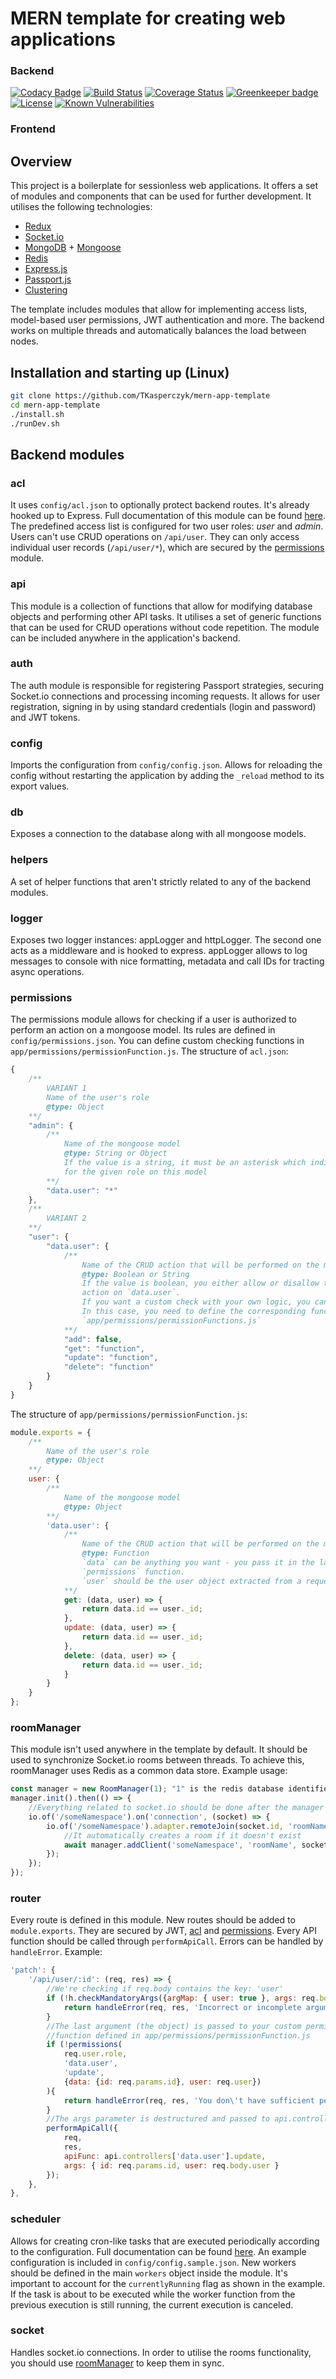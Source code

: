 # MERN template for creating web applications

### Backend

[![Codacy Badge](https://api.codacy.com/project/badge/Grade/d1b1e2a8fec645d28b80009b980f7eac)](https://www.codacy.com/manual/Sarithis/mern-app-template-backend?utm_source=github.com&amp;utm_medium=referral&amp;utm_content=TKasperczyk/mern-app-template-backend&amp;utm_campaign=Badge_Grade)
[![Build Status](https://travis-ci.com/TKasperczyk/mern-app-template-backend.svg?branch=master)](https://travis-ci.com/TKasperczyk/mern-app-template-backend)
[![Coverage Status](https://coveralls.io/repos/github/TKasperczyk/mern-app-template-backend/badge.svg?branch=master)](https://coveralls.io/github/TKasperczyk/mern-app-template-backend?branch=master)
[![Greenkeeper badge](https://badges.greenkeeper.io/TKasperczyk/mern-app-template-backend.svg)](https://greenkeeper.io/)
[![License](https://img.shields.io/github/license/TKasperczyk/mern-app-template-backend)](https://github.com/TKasperczyk/mern-app-template-backend/blob/master/LICENSE)
[![Known Vulnerabilities](https://snyk.io/test/github/TKasperczyk/mern-app-template-backend/badge.svg)](https://snyk.io/test/github/TKasperczyk/mern-app-template-backend)


### Frontend

## Overview
This project is a boilerplate for sessionless web applications. It offers a set of modules and components that can be used for further development. It utilises the following technologies:
- [Redux](https://redux.js.org/)
- [Socket.io](https://socket.io/)
- [MongoDB](https://www.mongodb.com/) + [Mongoose](https://mongoosejs.com/)
- [Redis](https://redis.io/)
- [Express.js](https://expressjs.com/)
- [Passport.js](http://www.passportjs.org/)
- [Clustering](https://nodejs.org/api/cluster.html)

The template includes modules that allow for implementing access lists, model-based user permissions, JWT authentication and more. The backend works on multiple threads and automatically balances the load between nodes.

## Installation and starting up (Linux)
```bash
git clone https://github.com/TKasperczyk/mern-app-template
cd mern-app-template
./install.sh
./runDev.sh
```

## Backend modules
### acl
It uses `config/acl.json` to optionally protect backend routes. It's already hooked up to Express. Full documentation of this module can be found [here](https://github.com/nyambati/express-acl). The predefined access list is configured for two user roles: *user* and *admin*. Users can't use CRUD operations on `/api/user`. They can only access individual user records (`/api/user/*`), which are secured by the [permissions](https://github.com/TKasperczyk/mern-app-template#permissions) module.
### api
This module is a collection of functions that allow for modifying database objects and performing other API tasks. It utilises a set of generic functions that can be used for CRUD operations without code repetition. The module can be included anywhere in the application's backend. 
### auth
The auth module is responsible for registering Passport strategies, securing Socket.io connections and processing incoming requests. It allows for user registration, signing in by using standard credentials (login and password) and JWT tokens.
### config
Imports the configuration from `config/config.json`. Allows for reloading the config without restarting the application by adding the `_reload` method to its export values. 
### db
Exposes a connection to the database along with all mongoose models.
### helpers
A set of helper functions that aren't strictly related to any of the backend modules.
### logger
Exposes two logger instances: appLogger and httpLogger. The second one acts as a middleware and is hooked to express. appLogger allows to log messages to console with nice formatting, metadata and call IDs for tracting async operations.
### permissions
The permissions module allows for checking if a user is authorized to perform an action on a mongoose model. Its rules are defined in `config/permissions.json`. 
You can define custom checking functions in `app/permissions/permissionFunction.js`. 
The structure of `acl.json`:
```javascript
{
    /**
        VARIANT 1
        Name of the user's role
        @type: Object
    **/
    "admin": {
        /**
            Name of the mongoose model
            @type: String or Object
            If the value is a string, it must be an asterisk which indicates that every action is allowed 
            for the given role on this model
        **/
        "data.user": "*"
    },
    /**
        VARIANT 2
    **/
    "user": {
        "data.user": {
            /**
                Name of the CRUD action that will be performed on the model: add, get, update, delete
                @type: Boolean or String
                If the value is boolean, you either allow or disallow the user role to perform the given 
                action on `data.user`. 
                If you want a custom check with your own logic, you can use the string: "function". 
                In this case, you need to define the corresponding function in 
                `app/permissions/permissionFunctions.js`
            **/
            "add": false,
            "get": "function",
            "update": "function",
            "delete": "function"
        }
    }
}
```
The structure of `app/permissions/permissionFunction.js`:
```javascript
module.exports = {
    /**
        Name of the user's role
        @type: Object
    **/
    user: {
        /**
            Name of the mongoose model
            @type: Object
        **/
        'data.user': {
            /**
                Name of the CRUD action that will be performed on the model: add, get, update, delete
                @type: Function
                `data` can be anything you want - you pass it in the last optional argument to the 
                `permissions` function.
                `user` should be the user object extracted from a request
            **/
            get: (data, user) => {
                return data.id == user._id;
            },
            update: (data, user) => {
                return data.id == user._id;
            },
            delete: (data, user) => {
                return data.id == user._id;
            }
        }
    }
};
```
### roomManager
This module isn't used anywhere in the template by default. It should be used to synchronize Socket.io rooms between threads. To achieve this, roomManager uses Redis as a common data store. Example usage:
```javascript
const manager = new RoomManager(1); "1" is the redis database identifier
manager.init().then(() => {
    //Everything related to socket.io should be done after the manager initialization
    io.of('/someNamespace').on('connection', (socket) => {
        io.of('/someNamespace').adapter.remoteJoin(socket.id, 'roomName', async (error) => {
            //It automatically creates a room if it doesn't exist
            await manager.addClient('someNamespace', 'roomName', socket.id);
        });
    });
});
```
### router
Every route is defined in this module. New routes should be added to `module.exports`. They are secured by JWT, [acl](https://github.com/TKasperczyk/mern-app-template#acl) and [permissions](https://github.com/TKasperczyk/mern-app-template#permissions). Every API function should be called through `performApiCall`. Errors can be handled by `handleError`. Example:
```javascript
'patch': {
    '/api/user/:id': (req, res) => {
        //We're checking if req.body contains the key: 'user'
        if (!h.checkMandatoryArgs({argMap: { user: true }, args: req.body})){
            return handleError(req, res, 'Incorrect or incomplete arguments');
        }
        //The last argument (the object) is passed to your custom permission validating 
        //function defined in app/permissions/permissionFunction.js
        if (!permissions(
            req.user.role, 
            'data.user', 
            'update', 
            {data: {id: req.params.id}, user: req.user})
        ){
            return handleError(req, res, 'You don\'t have sufficient permissions to perform this action');
        }
        //The args parameter is destructured and passed to api.controllers['data.user'].update 
        performApiCall({
            req, 
            res, 
            apiFunc: api.controllers['data.user'].update, 
            args: { id: req.params.id, user: req.body.user }
        });
    },
},
```
### scheduler
Allows for creating cron-like tasks that are executed periodically according to the configuration. Full documentation can be found [here](https://github.com/node-schedule). An example configuration is included in `config/config.sample.json`. New workers should be defined in the main `workers` object inside the module. It's important to account for the `currentlyRunning` flag as shown in the example. If the task is about to be executed while the worker function from the previous execution is still running, the current execution is canceled. 
### socket
Handles socket.io connections. In order to utilise the rooms functionality, you should use [roomManager](https://github.com/TKasperczyk/mern-app-template#roomManager) to keep them in sync. 